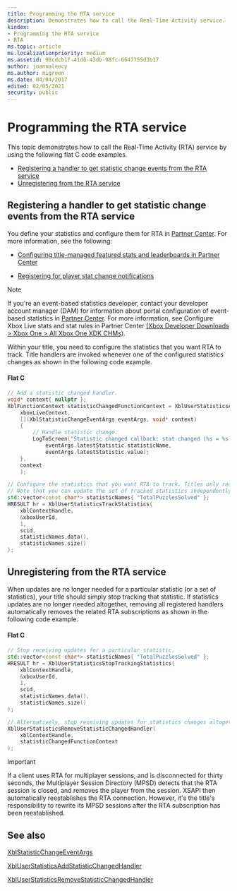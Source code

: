```yaml
---
title: Programming the RTA service
description: Demonstrates how to call the Real-Time Activity service.
kindex:
- Programming the RTA service
- RTA
ms.topic: article
ms.localizationpriority: medium
ms.assetid: 98cdcb1f-41d8-43db-98fc-6647755d3b17
author: joannaleecy
ms.author: migreen
ms.date: 04/04/2017
edited: 02/05/2021
security: public
---
```


# Programming the RTA service

This topic demonstrates how to call the Real-Time Activity (RTA) service by using the following flat C code examples.

* [Registering a handler to get statistic change events from the RTA service](#registering-a-handler-to-get-statistic-changes-events-from-the-Real-Time-Activity-service)
* [Unregistering from the RTA service](#unregistering-from-the-Real-Time-Activity-service)

<a id="registering-a-handler-to-get-statistic-changes-events-from-the-Real-Time-Activity-service"></a>

## Registering a handler to get statistic change events from the RTA service

You define your statistics and configure them for RTA in [Partner Center](https://partner.microsoft.com/dashboard). For more information, see the following:

* [Configuring title-managed featured stats and leaderboards in Partner Center](../../../player-data/stats-leaderboards/title-managed/config/live-tm-leaderboards-portal.md)

* [Registering for player stat change notifications](../concepts/live-register-for-stat-notifications.md)
> [!NOTE]
> If you're an event-based statistics developer, contact your developer account manager (DAM) for information about portal configuration of event-based statistics in [Partner Center](https://partner.microsoft.com/dashboard). For more information, see Configure Xbox Live stats and stat rules in Partner Center [(Xbox Developer Downloads > Xbox One > All Xbox One XDK CHMs)](https://www.microsoft.com/software-download/devcenter).

Within your title, you need to configure the statistics that you want RTA to track. Title handlers are invoked whenever one of the configured statistics changes as shown in the following code example.

#### Flat C


```cpp
// Add a statistic changed handler.
void* context{ nullptr };
XblFunctionContext statisticChangedFunctionContext = XblUserStatisticsAddStatisticChangedHandler(
    xboxLiveContext,
    [](XblStatisticChangeEventArgs eventArgs, void* context)
    {
        // Handle statistic change. 
        LogToScreen("Statistic changed callback: stat changed (%s = %s)",
            eventArgs.latestStatistic.statisticName,
            eventArgs.latestStatistic.value);
    },
    context
    );

// Configure the statistics that you want RTA to track. Titles only receive real-time updates for tracked statistics.
// Note that you can update the set of tracked statistics independently from the handlers.
std::vector<const char*> statisticNames{ "TotalPuzzlesSolved" };
HRESULT hr = XblUserStatisticsTrackStatistics(
    xblContextHandle,
    &xboxUserId,
    1,
    scid,
    statisticNames.data(),
    statisticNames.size()
);
```


<a id="unregistering-from-the-Real-Time-Activity-service"></a>

## Unregistering from the RTA service

When updates are no longer needed for a particular statistic (or a set of statistics), your title should simply stop tracking that statistic. 
If statistics updates are no longer needed altogether, removing all registered handlers automatically removes the related RTA subscriptions as shown in the following code example.

#### Flat C


```cpp
// Stop receiving updates for a particular statistic.   
std::vector<const char*> statisticNames{ "TotalPuzzlesSolved" }; 
HRESULT hr = XblUserStatisticsStopTrackingStatistics(
    xblContextHandle,
    &xboxUserId,
    1,
    scid,
    statisticNames.data(),
    statisticNames.size()
);

// Alternatively, stop receiving updates for statistics changes altogether.
XblUserStatisticsRemoveStatisticChangedHandler(
    xblContextHandle,
    statisticChangedFunctionContext
);
```


 
> [!IMPORTANT]
> If a client uses RTA for multiplayer sessions, and is disconnected for thirty seconds, the Multiplayer Session Directory (MPSD) detects that the RTA session is closed, and removes the player from the session. XSAPI then automatically reestablishes the RTA connection. However, it's the title's responsibility to rewrite its MPSD sessions after the RTA subscription has been reestablished.

## See also

  

[XblStatisticChangeEventArgs](../../../../../reference/live/xsapi-c/user_statistics_c/structs/xblstatisticchangeeventargs.md)  

[XblUserStatisticsAddStatisticChangedHandler](../../../../../reference/live/xsapi-c/user_statistics_c/functions/xbluserstatisticsaddstatisticchangedhandler.md)  

  

[XblUserStatisticsRemoveStatisticChangedHandler](../../../../../reference/live/xsapi-c/user_statistics_c/functions/xbluserstatisticsremovestatisticchangedhandler.md)  

  